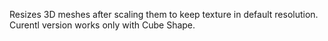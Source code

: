 Resizes 3D meshes after scaling them to keep texture in default resolution.
Curentl version works only with Cube Shape.
